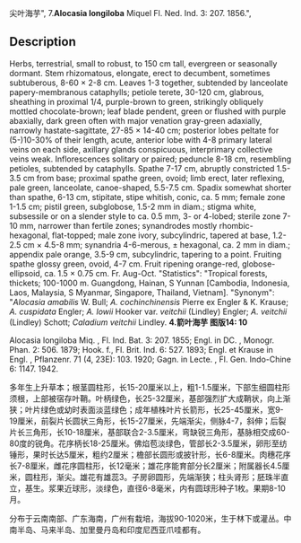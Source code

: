 尖叶海芋",
7.**Alocasia longiloba** Miquel Fl. Ned. Ind. 3: 207. 1856.",

## Description
Herbs, terrestrial, small to robust, to 150 cm tall, evergreen or seasonally dormant. Stem rhizomatous, elongate, erect to decumbent, sometimes subtuberous, 8-60 × 2-8 cm. Leaves 1-3 together, subtended by lanceolate papery-membranous cataphylls; petiole terete, 30-120 cm, glabrous, sheathing in proximal 1/4, purple-brown to green, strikingly obliquely mottled chocolate-brown; leaf blade pendent, green or flushed with purple abaxially, dark green often with major venation gray-green adaxially, narrowly hastate-sagittate, 27-85 × 14-40 cm; posterior lobes peltate for (5-)10-30% of their length, acute, anterior lobe with 4-8 primary lateral veins on each side, axillary glands conspicuous, interprimary collective veins weak. Inflorescences solitary or paired; peduncle 8-18 cm, resembling petioles, subtended by cataphylls. Spathe 7-17 cm, abruptly constricted 1.5-3.5 cm from base; proximal spathe green, ovoid; limb erect, later reflexing, pale green, lanceolate, canoe-shaped, 5.5-7.5 cm. Spadix somewhat shorter than spathe, 6-13 cm, stipitate, stipe whitish, conic, ca. 5 mm; female zone 1-1.5 cm; pistil green, subglobose, 1.5-2 mm in diam.; stigma white, subsessile or on a slender style to ca. 0.5 mm, 3- or 4-lobed; sterile zone 7-10 mm, narrower than fertile zones; synandrodes mostly rhombic-hexagonal, flat-topped; male zone ivory, subcylindric, tapered at base, 1.2-2.5 cm × 4.5-8 mm; synandria 4-6-merous, ± hexagonal, ca. 2 mm in diam.; appendix pale orange, 3.5-9 cm, subcylindric, tapering to a point. Fruiting spathe glossy green, ovoid, 4-7 cm. Fruit ripening orange-red, globose-ellipsoid, ca. 1.5 × 0.75 cm. Fr. Aug-Oct.
  "Statistics": "Tropical forests, thickets; 100-1000 m. Guangdong, Hainan, S Yunnan [Cambodia, Indonesia, Laos, Malaysia, S Myanmar, Singapore, Thailand, Vietnam].
  "Synonym": "*Alocasia amabilis* W. Bull; *A. cochinchinensis* Pierre ex Engler &amp; K. Krause; *A. cuspidata* Engler; *A. lowii* Hooker var. *veitchii* (Lindley) Engler; *A. veitchii* (Lindley) Schott; *Caladium veitchii* Lindley.
**4.箭叶海芋 图版14: 10**

Alocasia longiloba Miq. , Fl. Ind. Bat. 3: 207. 1855; Engl. in DC. , Monogr. Phan. 2: 506. 1879; Hook. f., Fl. Brit. Ind. 6: 527. 1893; Engl. et Krause in Engl. , Pflanzenr. 71 (4, 23E): 103. 1920; Gagn. in Lecte. , Fl. Gen. Indo-Chine 6: 1147. 1942.

多年生上升草本；根茎圆柱形，长15-20厘米以上，粗1-1.5厘米，下部生细圆柱形须根，上部被宿存叶鞘。叶柄绿色，长25-32厘米，基部强烈扩大成鞘状，向上渐狭；叶片绿色或幼时表面淡蓝绿色；成年植株叶片长箭形，长25-45厘米，宽9-19厘米，前裂片长圆状三角形，长15-27厘米，先端渐尖，侧脉4-7，斜伸；后裂片长三角形，长10-18厘米，基部联合2-3.5厘米，弯缺锐三角形，基脉相交成60-80度的锐角。花序柄长18-25厘米。佛焰苞淡绿色，管部长2-3.5厘米，卵形至纺锤形，果时长达5厘米，粗约2厘米；檐部长圆形或披针形，长6-8厘米。肉穗花序长7-8厘米，雌花序圆柱形，长12毫米；雄花序能育部分长2厘米；附属器长4.5厘米，圆柱形，渐尖。雄花有雄蕊3。子房卵圆形，先端渐狭；柱头肾形；胚珠半直立，基生。浆果近球形，淡绿色，直径6-8毫米，内有圆球形种子1枚。果期8-10月。

分布于云南南部、广东海南，广州有栽培，海拔90-1020米，生于林下或灌丛。中南半岛、马来半岛、加里曼丹岛和印度尼西亚爪哇都有。
